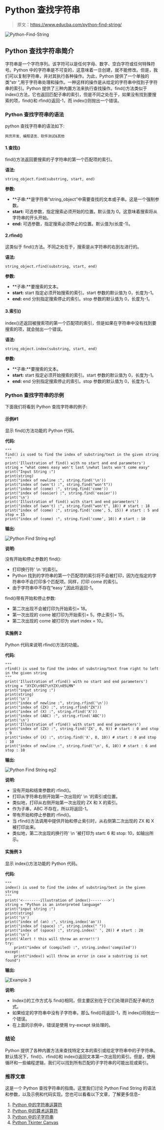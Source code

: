 # Python 查找字符串

> 原文：<https://www.educba.com/python-find-string/>

![Python-Find-String](img/aadb79608da94ffd6f5e1d25f8bf8173.png)



## Python 查找字符串简介

字符串是一个字符序列。该字符可以是任何字母、数字、空白字符或任何特殊符号。Python 中的字符串是不可变的，这意味着一旦创建，就不能修改。但是，我们可以复制字符串，并对其执行各种操作。为此，Python 提供了一个单独的类“str ”,用于字符串处理和操作。一种这样的操作是从给定的字符串中找到子字符串的索引。Python 提供了三种内置方法来执行查找操作。find()方法类似于 index()方法，它也返回匹配子串的索引，但是不同之处在于，如果没有找到要搜索的项，find()和 rfind()返回-1，而 index()则抛出一个错误。

### Python 查找字符串的语法

python 查找字符串的语法如下:

<small>网页开发、编程语言、软件测试&其他</small>

#### 1.查找()

find()方法返回要搜索的子字符串的第一个匹配项的索引。

**语法:**

```
string_object.find(substring, start, end)
```

**参数:**

*   **子串:**是字符串“string_object”中需要查找的文本或子串。这是一个强制参数。
*   **start:** 可选参数，指定搜索必须开始的位置。默认值为 0。这意味着搜索将从字符串的开头开始。
*   **end:** 可选参数，指定搜索必须停止的位置。默认值为(长度-1)。

#### 2.rfind()

这类似于 find()方法。不同之处在于，搜索是从字符串的右到左进行的。

**语法:**

```
string_object.rfind(substring, start, end)
```

**参数:**

*   **子串:**要搜索的文本。
*   **start:** start 指定必须开始搜索的索引。start 参数的默认值为 0，长度为-1。
*   **end:** end 分别指定搜索停止的索引。stop 参数的默认值为 0，长度为-1。

#### 3.索引()

index()还返回被搜索项的第一个匹配项的索引，但是如果在字符串中没有找到要搜索的项，就会抛出一个错误。

**语法:**

```
string_object.index(substring, start, end)
```

**参数:**

*   **子串:**要搜索的文本。
*   **start:** start 指定必须开始搜索的索引。start 参数的默认值为 0，长度为-1。
*   **end:** end 分别指定搜索停止的索引。stop 参数的默认值为 0，长度为-1。

### Python 查找字符串的示例

下面我们将看到 Python 查找字符串的例子:

#### 示例#1

显示 find()方法功能的 Python 代码。

**代码:**

```
"""
find() is used to find the index of substring/text in the given string
"""
print('Illustration of find() with no start and end parameters')
string = "what comes easy won't last \nwhat lasts won't come easy"
print("Input String :")
print(string)
print("index of newline :", string.find('\n'))
print("index of (won't) :", string.find("won't"))
print("index of (come) :", string.find('come'))
print("index of (easier) :", string.find('easier'))
print('\n')
print('Illustration of find() with start and end parameters')
print("index of (won't) :", string.find("won't", 18)) # start : 18
print("index of (come) :", string.find('come', 5, 15)) # start : 5 and stop = 15
print("index of (come) :", string.find('come', 10)) # start : 10
```

**输出:**

![Python Find String eg1](img/b27c97aa19a09693aafff28d03111c2f.png)



**说明:**

没有开始和停止参数的 find():

*   打印换行符' \n '的索引。
*   Python 找到的字符串的第一个匹配项的索引将不会被打印，因为在指定的字符串中不会打印多个匹配项。同样，打印 come 的索引。
*   由于字符串中不存在“easy ”,因此将返回-1。

find()带有开始和停止参数:

*   第二次出现不会被打印为开始索引= 18。
*   第一次出现的 come 被打印为开始索引= 5，停止索引= 15。
*   第二次出现的 come 被打印为 start index = 10。

#### 实施例 2

Python 代码来说明 rfind()方法的功能。

**代码:**

```
"""
rfind() is used to find the index of substring/text from right to left in the given string
"""
print('Illustration of rfind() with no start and end parameters')
string = "XYZX\n987\nYZX\n05LMN"
print("input string :")
print(string)
print('\n')
print("index of newline :", string.rfind('\n'))
print("index of (ZX) :", string.rfind("ZX"))
print("index of (X) :", string.rfind('X'))
print("index of (ABC) :", string.rfind('ABC'))
print('\n')
print('Illustration of rfind() with start and end parameters')
print("index of (ZX) :", string.find('ZX', 0, 9)) # start : 0 and stop : 9
print("index of (X) :", string.find('X', 0, 10)) # start : 0 and stop : 10
print("index of newline :", string.find('\n', 6, 10)) # start : 6 and stop : 10
```

**输出:**

![Python Find String eg2](img/ba7d98e9f78650221ae96768c0e84264.png)



**说明:**

*   没有开始和结束参数的 rfind()。
*   打印从字符串右侧开始第一次出现的' \n '的索引或位置。
*   类似地，打印从右侧开始第一次出现的 ZX 和 X 的索引。
*   作为子串，ABC 不存在，所以将返回-1。
*   带有开始和停止参数的 rfind()。
*   当 rfind()方法调用中提供开始和停止索引时，从右侧第二次出现的 ZX 和 X 被打印出来。
*   类似地，第二次出现的换行符' \n '被打印为 start: 6 和 stop: 10，如输出所示。

#### 实施例 3

显示 index()方法功能的 Python 代码。

**代码:**

```
"""
index() is used to find the index of substring/text in the given string
"""
print('<--------illustration of index()-------->')
string = "Python is an interpreted language"
print("input string :")
print(string)
print('\n')
print("index of (an) :", string.index('an'))
print("index of (space) :", string.index(" "))
print("index of (space) :", string.index(' ', 20)) # start : 20
print('\n')
print('Alert ! this will throw an error!!')
try:
    print("index of (compiled) :", string.index('compiled'))
except:
    print("index() will throw an error in case a substring is not found")
```

**输出:**

![Example 3](img/eae5aa6e597c2eb19ee58a1da158e4f7.png)



**说明:**

*   Index()的工作方式与 find()相同，但主要区别在于它们处理非匹配子串的方式。
*   如果给定的字符串中没有子字符串，那么 find()将返回-1，而 index()将抛出一个错误。
*   在上面的示例中，错误是使用 try-except 块处理的。

### 结论

Python 提供了各种内置方法来查找特定文本的索引或给定字符串中的子字符串。默认情况下，find()、rfind()和 index()返回文本第一次出现的索引。但是，使用循环和一些编程逻辑，我们可以找到所有匹配的子字符串的可能出现或索引。

### 推荐文章

这是一个 Python 查找字符串的指南。这里我们讨论 Python Find String 的语法和参数，以及示例和代码实现。您也可以看看以下文章，了解更多信息–

1.  [Python 中的字符串运算符](https://www.educba.com/string-operators-in-python/)
2.  [Python 中的算术运算符](https://www.educba.com/arithmetic-operators-in-python/)
3.  [Python 中的子字符串](https://www.educba.com/python-substring/)
4.  [Python Tkinter Canvas](https://www.educba.com/python-tkinter-canvas/)